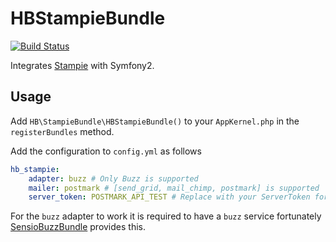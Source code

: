 # HBStampieBundle

[![Build Status](https://secure.travis-ci.org/henrikbjorn/HBStampieBundle.png)](http://travis-ci.org/henrikbjorn/HBStampieBundle)

Integrates [Stampie](http://github.com/henrikbjorn/Stampie) with Symfony2.

## Usage

Add `HB\StampieBundle\HBStampieBundle()` to your `AppKernel.php` in the `registerBundles` method.

Add the configuration to `config.yml` as follows

``` yaml
hb_stampie:
    adapter: buzz # Only Buzz is supported
    mailer: postmark # [send_grid, mail_chimp, postmark] is supported
    server_token: POSTMARK_API_TEST # Replace with your ServerToken for you Service
```

For the `buzz` adapter to work it is required to have a `buzz` service fortunately [SensioBuzzBundle](http://github.com/sensio/SensioBuzzBundle)
provides this.

